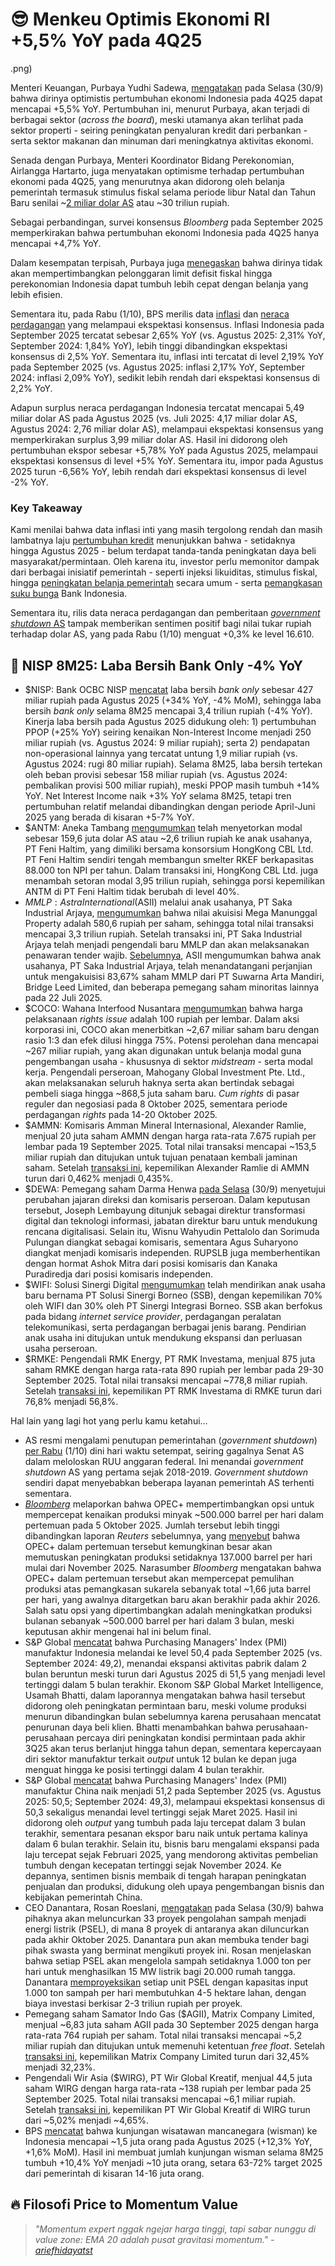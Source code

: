 # 😎 Menkeu Optimis Ekonomi RI +5,5% YoY pada 4Q25

.png)

Menteri Keuangan, Purbaya Yudhi Sadewa, [mengatakan](https://ekonomi.bisnis.com/read/20250930/9/1916099/purbaya-optimistis-ekonomi-ri-bakal-tumbuh-55-pada-kuartal-iv2025) pada Selasa (30/9) bahwa dirinya optimistis pertumbuhan ekonomi Indonesia pada 4Q25 dapat mencapai +5,5% YoY. Pertumbuhan ini, menurut Purbaya, akan terjadi di berbagai sektor (_across the board_), meski utamanya akan terlihat pada sektor properti - seiring peningkatan penyaluran kredit dari perbankan - serta sektor makanan dan minuman dari meningkatnya aktivitas ekonomi.

Senada dengan Purbaya, Menteri Koordinator Bidang Perekonomian, Airlangga Hartarto, juga menyatakan optimisme terhadap pertumbuhan ekonomi pada 4Q25, yang menurutnya akan didorong oleh belanja pemerintah termasuk stimulus fiskal selama periode libur Natal dan Tahun Baru senilai ~[2 miliar dolar AS](https://snips.stockbit.com/snips-terbaru/-bbri-8m25-laba-bersih-bank-only-10-yoy#:~:text=Menteri%20Koordinator%20Bidang,sejak%20Desember%202024.) atau ~30 triliun rupiah.

Sebagai perbandingan, survei konsensus _Bloomberg_ pada September 2025 memperkirakan bahwa pertumbuhan ekonomi Indonesia pada 4Q25 hanya mencapai +4,7% YoY.

Dalam kesempatan terpisah, Purbaya juga [menegaskan](https://www.bloombergtechnoz.com/detail-news/85636/menkeu-purbaya-pastikan-jaga-rasio-defisit-apbn-tak-lebih-3-pdb) bahwa dirinya tidak akan mempertimbangkan pelonggaran limit defisit fiskal hingga perekonomian Indonesia dapat tumbuh lebih cepat dengan belanja yang lebih efisien.

Sementara itu, pada Rabu (1/10), BPS merilis data [inflasi](https://www.bps.go.id/id/pressrelease/2025/10/01/2468/inflasi-year-on-year--y-on-y--pada-september-2025-sebesar-2-65-persen.html) dan [neraca perdagangan](https://www.bps.go.id/id/pressrelease/2025/10/01/2463/ekspor-dan-impor-indonesia-agustus-2025-masing-masing-tercatat-usd-24-96-miliar-dan-usd-19-47-miliar.html) yang melampaui ekspektasi konsensus. Inflasi Indonesia pada September 2025 tercatat sebesar 2,65% YoY (vs. Agustus 2025: 2,31% YoY, September 2024: 1,84% YoY), lebih tinggi dibandingkan ekspektasi konsensus di 2,5% YoY. Sementara itu, inflasi inti tercatat di level 2,19% YoY pada September 2025 (vs. Agustus 2025: inflasi 2,17% YoY, September 2024: inflasi 2,09% YoY), sedikit lebih rendah dari ekspektasi konsensus di 2,2% YoY.

Adapun surplus neraca perdagangan Indonesia tercatat mencapai 5,49 miliar dolar AS pada Agustus 2025 (vs. Juli 2025: 4,17 miliar dolar AS, Agustus 2024: 2,76 miliar dolar AS), melampaui ekspektasi konsensus yang memperkirakan surplus 3,99 miliar dolar AS. Hasil ini didorong oleh pertumbuhan ekspor sebesar +5,78% YoY pada Agustus 2025, melampaui ekspektasi konsensus di level +5% YoY. Sementara itu, impor pada Agustus 2025 turun -6,56% YoY, lebih rendah dari ekspektasi konsensus di level -2% YoY.

### Key Takeaway

Kami menilai bahwa data inflasi inti yang masih tergolong rendah dan masih lambatnya laju [pertumbuhan kredit](https://snips.stockbit.com/snips-terbaru/-bi-rate-dipangkas-25-bps-ke-475-di-luar-ekspektasi#:~:text=Bank%20Indonesia%20mencatat%20bahwa%20pertumbuhan,Deposit%20Ratio%20sebesar%2086%2C03%25.) menunjukkan bahwa - setidaknya hingga Agustus 2025 - belum terdapat tanda-tanda peningkatan daya beli masyarakat/permintaan. Oleh karena itu, investor perlu memonitor dampak dari berbagai inisiatif pemerintah - seperti injeksi likuiditas, stimulus fiskal, hingga [peningkatan belanja pemerintah](https://snips.stockbit.com/snips-terbaru/-realisasi-apbn-8m25-penerimaan-pajak-masih-lemah-belanja-terakselerasi#:~:text=Belanja%20Negara%20Terakselerasi,turun%20%2D11%25%20YoY.) secara umum - serta [pemangkasan suku bunga](https://snips.stockbit.com/snips-terbaru/-bi-rate-dipangkas-25-bps-ke-475-di-luar-ekspektasi) Bank Indonesia.

Sementara itu, rilis data neraca perdagangan dan pemberitaan [_government_ _shutdown_ AS](https://stockbit.com/post/21599192) tampak memberikan sentimen positif bagi nilai tukar rupiah terhadap dolar AS, yang pada Rabu (1/10) menguat +0,3% ke level 16.610.

## 🏦 NISP 8M25: Laba Bersih Bank Only -4% YoY

- $NISP: Bank OCBC NISP [mencatat](https://www.ocbc.id/asset/media/Feature/AboutOCBC/Hubungan-Investor/Informasi-Keuangan/Laporan-Keuangan/Laporan-Keuangan-Bulanan/2025/202508-laporan-keuangan-bulanan_en.pdf) laba bersih _bank only_ sebesar 427 miliar rupiah pada Agustus 2025 (+34% YoY, \-4% MoM), sehingga laba bersih _bank only_ selama 8M25 mencapai 3,4 triliun rupiah (\-4% YoY). Kinerja laba bersih pada Agustus 2025 didukung oleh: 1) pertumbuhan PPOP (+25% YoY) seiring kenaikan Non-Interest Income menjadi 250 miliar rupiah (vs. Agustus 2024: 9 miliar rupiah); serta 2) pendapatan non-operasional lainnya yang tercatat untung 1,9 miliar rupiah (vs. Agustus 2024: rugi 80 miliar rupiah). Selama 8M25, laba bersih tertekan oleh beban provisi sebesar 158 miliar rupiah (vs. Agustus 2024: pembalikan provisi 500 miliar rupiah), meski PPOP masih tumbuh +14% YoY. Net Interest Income naik +3% YoY selama 8M25, tetapi tren pertumbuhan relatif melandai dibandingkan dengan periode April-Juni 2025 yang berada di kisaran +5-7% YoY.
- $ANTM: Aneka Tambang [mengumumkan](https://www.idx.co.id/StaticData/NewsAndAnnouncement/ANNOUNCEMENTSTOCK/From_EREP/202510/0f96cb5c34_0ab8e29f02.pdf) telah menyetorkan modal sebesar 159,6 juta dolar AS atau ~2,6 triliun rupiah ke anak usahanya, PT Feni Haltim, yang dimiliki bersama konsorsium HongKong CBL Ltd. PT Feni Haltim sendiri tengah membangun smelter RKEF berkapasitas 88.000 ton NPI per tahun. Dalam transaksi ini, HongKong CBL Ltd. juga menambah setoran modal 3,95 triliun rupiah, sehingga porsi kepemilikan ANTM di PT Feni Haltim tidak berubah di level 40%.
- $MMLP: Astra International ($ASII) melalui anak usahanya, PT Saka Industrial Arjaya, [mengumumkan](https://www.idx.co.id/StaticData/NewsAndAnnouncement/ANNOUNCEMENTSTOCK/From_EREP/202510/67ee8ba0dc_9e420fedec.pdf) bahwa nilai akuisisi Mega Manunggal Property adalah 580,6 rupiah per saham, sehingga total nilai transaksi mencapai 3,3 triliun rupiah. Setelah transaksi ini, PT Saka Industrial Arjaya telah menjadi pengendali baru MMLP dan akan melaksanakan penawaran tender wajib. [Sebelumnya](https://snips.stockbit.com/snips-terbaru/-ekspor-batu-bara-ri-ke-china-12-yoy-pada-1h25#:~:text=Anak%20Usaha%20ASII%20Berencana%20Akuisisi%2083%2C67%25%20MMLP), ASII mengumumkan bahwa anak usahanya, PT Saka Industrial Arjaya, telah menandatangani perjanjian untuk mengakuisisi 83,67% saham MMLP dari PT Suwarna Arta Mandiri, Bridge Leed Limited, dan beberapa pemegang saham minoritas lainnya pada 22 Juli 2025.
- $COCO: Wahana Interfood Nusantara [mengumumkan](https://www.idx.co.id/StaticData/NewsAndAnnouncement/ANNOUNCEMENTSTOCK/From_EREP/202510/fea12d60e3_0a9cc829f6.pdf) bahwa harga pelaksanaan _rights issue_ adalah 100 rupiah per lembar. Dalam aksi korporasi ini, COCO akan menerbitkan ~2,67 miliar saham baru dengan rasio 1:3 dan efek dilusi hingga 75%. Potensi perolehan dana mencapai ~267 miliar rupiah, yang akan digunakan untuk belanja modal guna pengembangan usaha - khususnya di sektor _midstream_ - serta modal kerja. Pengendali perseroan, Mahogany Global Investment Pte. Ltd., akan melaksanakan seluruh haknya serta akan bertindak sebagai pembeli siaga hingga ~868,5 juta saham baru. _Cum rights_ di pasar reguler dan negosiasi pada 8 Oktober 2025, sementara periode perdagangan _rights_ pada 14-20 Oktober 2025.
- $AMMN: Komisaris Amman Mineral Internasional, Alexander Ramlie, menjual 20 juta saham AMMN dengan harga rata-rata 7.675 rupiah per lembar pada 19 September 2025. Total nilai transaksi mencapai ~153,5 miliar rupiah dan ditujukan untuk tujuan penataan kembali jaminan saham. Setelah [transaksi ini](https://www.idx.co.id/StaticData/NewsAndAnnouncement/ANNOUNCEMENTSTOCK/From_EREP/202509/7fea6bb8cd_5cc4e6c5c1.pdf), kepemilikan Alexander Ramlie di AMMN turun dari 0,462% menjadi 0,435%.
- $DEWA: Pemegang saham Darma Henwa [pada Selasa](https://market.bisnis.com/read/20251001/192/1916297/darma-henwa-dewa-rombak-susunan-pengurus-ini-direksi-dan-komisaris-yang-baru) (30/9) menyetujui perubahan jajaran direksi dan komisaris perseroan. Dalam keputusan tersebut, Joseph Lembayung ditunjuk sebagai direktur transformasi digital dan teknologi informasi, jabatan direktur baru untuk mendukung rencana digitalisasi. Selain itu, Wisnu Wahyudin Pettalolo dan Sorimuda Pulungan diangkat sebagai komisaris, sementara Agus Suharyono diangkat menjadi komisaris independen. RUPSLB juga memberhentikan dengan hormat Ashok Mitra dari posisi komisaris dan Kanaka Puradiredja dari posisi komisaris independen.
- $WIFI: Solusi Sinergi Digital [mengumumkan](https://www.idx.co.id/StaticData/NewsAndAnnouncement/ANNOUNCEMENTSTOCK/From_EREP/202509/c02ef7b678_c9480546e6.pdf) telah mendirikan anak usaha baru bernama PT Solusi Sinergi Borneo (SSB), dengan kepemilikan 70% oleh WIFI dan 30% oleh PT Sinergi Integrasi Borneo. SSB akan berfokus pada bidang _internet service provider_, perdagangan peralatan telekomunikasi, serta perdagangan berbagai jenis barang. Pendirian anak usaha ini ditujukan untuk mendukung ekspansi dan perluasan usaha perseroan.
- $RMKE: Pengendali RMK Energy, PT RMK Investama, menjual 875 juta saham RMKE dengan harga rata-rata 890 rupiah per lembar pada 29-30 September 2025. Total nilai transaksi mencapai ~778,8 miliar rupiah. Setelah [transaksi ini](https://www.idx.co.id/StaticData/NewsAndAnnouncement/ANNOUNCEMENTSTOCK/From_EREP/202510/1ef35b1e5c_d298d77df8.pdf), kepemilikan PT RMK Investama di RMKE turun dari 76,8% menjadi 56,8%.

Hal lain yang lagi hot yang perlu kamu ketahui...

- AS resmi mengalami penutupan pemerintahan (_government shutdown_) [per Rabu](https://www.bbc.com/news/live/clylje0rmp2t?post=asset%3A2af17150-0384-4372-b50b-d93c26f94ab7#post) (1/10) dini hari waktu setempat, seiring gagalnya Senat AS dalam meloloskan RUU anggaran federal. Ini menandai _government shutdown_ AS yang pertama sejak 2018-2019. _Government shutdown_ sendiri dapat menyebabkan beberapa layanan pemerintah AS terhenti sementara.
- [_Bloomberg_](https://www.bloomberg.com/news/articles/2025-09-30/opec-to-discuss-fast-tracking-return-of-halted-production) melaporkan bahwa OPEC+ mempertimbangkan opsi untuk mempercepat kenaikan produksi minyak ~500.000 barrel per hari dalam pertemuan pada 5 Oktober 2025. Jumlah tersebut lebih tinggi dibandingkan laporan _Reuters_ sebelumnya, yang [menyebut](https://snips.stockbit.com/snips-terbaru/-inet-akan-rights-issue-rp32-t-untuk-pengembangan-ftth#:~:text=Reuters%20melaporkan%20bahwa,dari%20permintaan%20global.) bahwa OPEC+ dalam pertemuan tersebut kemungkinan besar akan memutuskan peningkatan produksi setidaknya 137.000 barrel per hari mulai dari November 2025. Narasumber _Bloomberg_ mengatakan bahwa OPEC+ dalam pertemuan tersebut akan mempercepat pemulihan produksi atas pemangkasan sukarela sebanyak total ~1,66 juta barrel per hari, yang awalnya ditargetkan baru akan berakhir pada akhir 2026. Salah satu opsi yang dipertimbangkan adalah meningkatkan produksi bulanan sebanyak ~500.000 barrel per hari dalam 3 bulan, meski keputusan akhir mengenai hal ini belum final.
- S&P Global [mencatat](http://pmi.spglobal.com/Public/Home/PressRelease/b7abfde26195402bbedfc6412da8aa49) bahwa Purchasing Managers' Index (PMI) manufaktur Indonesia melandai ke level 50,4 pada September 2025 (vs. September 2024: 49,2), menandai ekspansi aktivitas pabrik dalam 2 bulan beruntun meski turun dari Agustus 2025 di 51,5 yang menjadi level tertinggi dalam 5 bulan terakhir. Ekonom S&P Global Market Intelligence, Usamah Bhatti, dalam laporannya mengatakan bahwa hasil tersebut didorong oleh peningkatan permintaan baru, meski volume produksi menurun dibandingkan bulan sebelumnya karena perusahaan mencatat penurunan daya beli klien. Bhatti menambahkan bahwa perusahaan-perusahaan percaya diri peningkatan kondisi permintaan pada akhir 3Q25 akan terus berlanjut hingga tahun depan, sementara kepercayaan diri sektor manufaktur terkait _output_ untuk 12 bulan ke depan juga menguat hingga ke posisi tertinggi dalam 4 bulan terakhir.
- S&P Global [mencatat](https://www.pmi.spglobal.com/Public/Home/PressRelease/52aeff163a964b27b5970172c5790a33) bahwa Purchasing Managers' Index (PMI) manufaktur China naik menjadi 51,2 pada September 2025 (vs. Agustus 2025: 50,5; September 2024: 49,3), melampaui ekspektasi konsensus di 50,3 sekaligus menandai level tertinggi sejak Maret 2025. Hasil ini didorong oleh _output_ yang tumbuh pada laju tercepat dalam 3 bulan terakhir, sementara pesanan ekspor baru naik untuk pertama kalinya dalam 6 bulan terakhir. Selain itu, bisnis baru mengalami ekspansi pada laju tercepat sejak Februari 2025, yang mendorong aktivitas pembelian tumbuh dengan kecepatan tertinggi sejak November 2024. Ke depannya, sentimen bisnis membaik di tengah harapan peningkatan penjualan dan produksi, didukung oleh upaya pengembangan bisnis dan kebijakan pemerintah China.
- CEO Danantara, Rosan Roeslani, [mengatakan](https://www.bloombergtechnoz.com/detail-news/85604/danantara-luncurkan-proyek-pembangkit-sampah-akhir-oktober-2025) pada Selasa (30/9) bahwa pihaknya akan meluncurkan 33 proyek pengolahan sampah menjadi energi listrik (PSEL), di mana 8 proyek di antaranya akan diluncurkan pada akhir Oktober 2025. Danantara pun akan membuka tender bagi pihak swasta yang berminat mengikuti proyek ini. Rosan menjelaskan bahwa setiap PSEL akan mengelola sampah setidaknya 1.000 ton per hari untuk menghasilkan 15 MW listrik bagi 20.000 rumah tangga. Danantara [memproyeksikan](https://insight.kontan.co.id/news/danantara-bersiap-lelang-proyek-listrik-sampah) setiap unit PSEL dengan kapasitas input 1.000 ton sampah per hari membutuhkan 4-5 hektare lahan, dengan biaya investasi berkisar 2-3 triliun rupiah per proyek.
- Pemegang saham Samator Indo Gas ($AGII), Matrix Company Limited, menjual ~6,83 juta saham AGII pada 30 September 2025 dengan harga rata-rata 764 rupiah per saham. Total nilai transaksi mencapai ~5,2 miliar rupiah dan ditujukan untuk memenuhi ketentuan _free float_. Setelah [transaksi ini](https://www.idx.co.id/StaticData/NewsAndAnnouncement/ANNOUNCEMENTSTOCK/From_EREP/202510/70aa44de07_a715b7d583.pdf), kepemilikan Matrix Company Limited turun dari 32,45% menjadi 32,23%.
- Pengendali Wir Asia ($WIRG), PT Wir Global Kreatif, menjual 44,5 juta saham WIRG dengan harga rata-rata ~138 rupiah per lembar pada 25 September 2025. Total nilai transaksi mencapai ~6,1 miliar rupiah. Setelah [transaksi ini](https://www.idx.co.id/StaticData/NewsAndAnnouncement/ANNOUNCEMENTSTOCK/From_EREP/202509/07c08d7a75_db16a6d5f0.pdf), kepemilikan PT Wir Global Kreatif di WIRG turun dari ~5,02% menjadi ~4,65%.
- BPS [mencatat](https://web-api.bps.go.id/download.php?f=XX/DZmaEEku0ZmXU+I16LlNGVzYxNGtQOGlSNis1cVkxUENKVkZqZkVES3EwQ0UrWDY2S1Qrc0tRUkllUnB6RXNuaDVEeDUxK2t4V3dxZ0VhaEV5YWJPYmtUbGp6M1RVaUFpbE5YSURnWWliSndKOXh6eW9JTDA3OERNSm9jT0RkVHhvNElyTmYvYUFWQkxFcWpwTk11UnQyRlZ1blNyaG1JbGdrL0hSWTZ5VEpRVEh3MnJsaE9qSjI1ND0=&_gl=1*hi9yw6*_ga*MTA5MDYzMDY3Ni4xNzU2NzIwMDk3*_ga_XXTTVXWHDB*czE3NTkzMDU5NDgkbzMkZzEkdDE3NTkzMDYwMTQkajYwJGwwJGgw) bahwa kunjungan wisatawan mancanegara (wisman) ke Indonesia mencapai ~1,5 juta orang pada Agustus 2025 (+12,3% YoY, +1,6% MoM). Hasil ini membuat jumlah kunjungan wisman selama 8M25 tumbuh +10,4% YoY menjadi ~10 juta orang, setara 63-72% target 2025 dari pemerintah di kisaran 14-16 juta orang.

## 🔥 Filosofi Price to Momentum Value

> _"Momentum expert nggak ngejar harga tinggi, tapi sabar nunggu di value zone: EMA 20 adalah pusat gravitasi momentum." -_ [_ariefhidayatst_](https://stockbit.com/ariefhidayatst)
